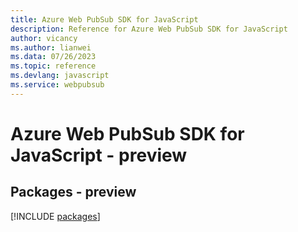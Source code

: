 ```yaml
---
title: Azure Web PubSub SDK for JavaScript
description: Reference for Azure Web PubSub SDK for JavaScript
author: vicancy
ms.author: lianwei
ms.data: 07/26/2023
ms.topic: reference
ms.devlang: javascript
ms.service: webpubsub
---
```

# Azure Web PubSub SDK for JavaScript - preview
## Packages - preview
[!INCLUDE [packages](web-pubsub-index.md)]